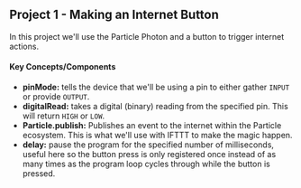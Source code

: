 ## Project 1 - Making an Internet Button

In this project we'll use the Particle Photon and a button to trigger internet actions.

#### Key Concepts/Components
- **pinMode:** tells the device that we'll be using a pin to either gather `INPUT` or provide `OUTPUT`.
- **digitalRead:** takes a digital (binary) reading from the specified pin. This will return `HIGH` or `LOW`.
- **Particle.publish:** Publishes an event to the internet within the Particle ecosystem. This is what we'll use with IFTTT to make the magic happen.
- **delay:** pause the program for the specified number of milliseconds, useful here so the button press is only registered once instead of as many times as the program loop cycles through while the button is pressed.
